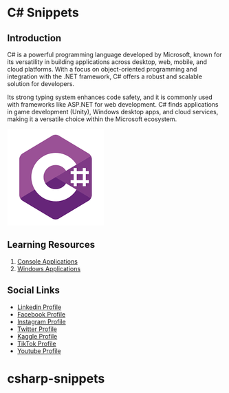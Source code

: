 # C# Snippets

## Introduction

C# is a powerful programming language developed by Microsoft, known for its versatility in building applications across desktop, web, mobile, and cloud platforms. With a focus on object-oriented programming and integration with the .NET framework, C# offers a robust and scalable solution for developers. 

Its strong typing system enhances code safety, and it is commonly used with frameworks like ASP.NET for web development. C# finds applications in game development (Unity), Windows desktop apps, and cloud services, making it a versatile choice within the Microsoft ecosystem.

![Banner Image](0-media/0-banner-image.png)

## Learning Resources

1. [Console Applications](1-console-applications/)
2. [Windows Applications](1-windows-applications/)


## Social Links

* [Linkedin Profile](https://www.linkedin.com/in/gunarakulangunaretnam)
* [Facebook Profile](https://www.facebook.com/gunarakulangunaratnam)
* [Instagram Profile](https://www.instagram.com/gunarakulangunaretnam)
* [Twitter Profile ](https://twitter.com/gunarakulangr)
* [Kaggle Profile](https://www.kaggle.com/gunarakulangr)
* [TikTok Profile](https://www.tiktok.com/@gunarakulangunaretnam)
* [Youtube Profile](https://www.youtube.com/channel/UCMWkED5sabgVZSCKjZuRJXA)

# csharp-snippets
